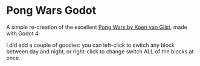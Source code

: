 # Pong Wars Godot

A simple re-creation of the excellent [Pong Wars by Koen van Gilst](https://pong-wars.koenvangilst.nl/), made with Godot 4.

I did add a couple of goodies: you can left-click to switch any block between day and night, or right-click to change switch ALL of the blocks at once.
